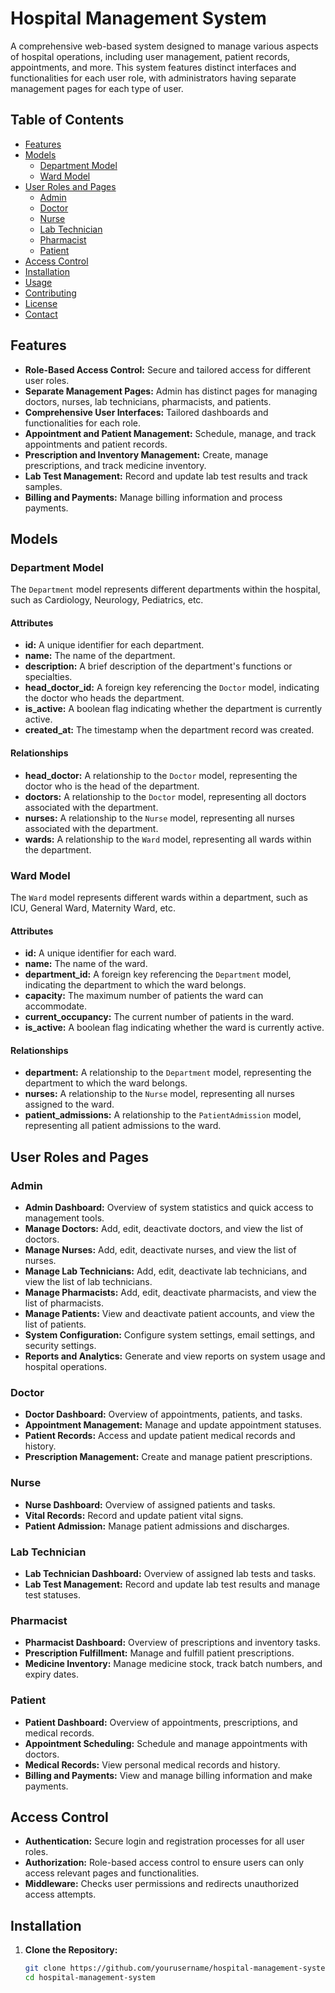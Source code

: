 # Hospital Management System

A comprehensive web-based system designed to manage various aspects of hospital operations, including user management, patient records, appointments, and more. This system features distinct interfaces and functionalities for each user role, with administrators having separate management pages for each type of user.

## Table of Contents

- [Features](#features)
- [Models](#models)
  - [Department Model](#department-model)
  - [Ward Model](#ward-model)
- [User Roles and Pages](#user-roles-and-pages)
  - [Admin](#admin)
  - [Doctor](#doctor)
  - [Nurse](#nurse)
  - [Lab Technician](#lab-technician)
  - [Pharmacist](#pharmacist)
  - [Patient](#patient)
- [Access Control](#access-control)
- [Installation](#installation)
- [Usage](#usage)
- [Contributing](#contributing)
- [License](#license)
- [Contact](#contact)

## Features

- **Role-Based Access Control:** Secure and tailored access for different user roles.
- **Separate Management Pages:** Admin has distinct pages for managing doctors, nurses, lab technicians, pharmacists, and patients.
- **Comprehensive User Interfaces:** Tailored dashboards and functionalities for each role.
- **Appointment and Patient Management:** Schedule, manage, and track appointments and patient records.
- **Prescription and Inventory Management:** Create, manage prescriptions, and track medicine inventory.
- **Lab Test Management:** Record and update lab test results and track samples.
- **Billing and Payments:** Manage billing information and process payments.

## Models

### Department Model

The `Department` model represents different departments within the hospital, such as Cardiology, Neurology, Pediatrics, etc.

#### Attributes

- **id:** A unique identifier for each department.
- **name:** The name of the department.
- **description:** A brief description of the department's functions or specialties.
- **head_doctor_id:** A foreign key referencing the `Doctor` model, indicating the doctor who heads the department.
- **is_active:** A boolean flag indicating whether the department is currently active.
- **created_at:** The timestamp when the department record was created.

#### Relationships

- **head_doctor:** A relationship to the `Doctor` model, representing the doctor who is the head of the department.
- **doctors:** A relationship to the `Doctor` model, representing all doctors associated with the department.
- **nurses:** A relationship to the `Nurse` model, representing all nurses associated with the department.
- **wards:** A relationship to the `Ward` model, representing all wards within the department.

### Ward Model

The `Ward` model represents different wards within a department, such as ICU, General Ward, Maternity Ward, etc.

#### Attributes

- **id:** A unique identifier for each ward.
- **name:** The name of the ward.
- **department_id:** A foreign key referencing the `Department` model, indicating the department to which the ward belongs.
- **capacity:** The maximum number of patients the ward can accommodate.
- **current_occupancy:** The current number of patients in the ward.
- **is_active:** A boolean flag indicating whether the ward is currently active.

#### Relationships

- **department:** A relationship to the `Department` model, representing the department to which the ward belongs.
- **nurses:** A relationship to the `Nurse` model, representing all nurses assigned to the ward.
- **patient_admissions:** A relationship to the `PatientAdmission` model, representing all patient admissions to the ward.

## User Roles and Pages

### Admin

- **Admin Dashboard:** Overview of system statistics and quick access to management tools.
- **Manage Doctors:** Add, edit, deactivate doctors, and view the list of doctors.
- **Manage Nurses:** Add, edit, deactivate nurses, and view the list of nurses.
- **Manage Lab Technicians:** Add, edit, deactivate lab technicians, and view the list of lab technicians.
- **Manage Pharmacists:** Add, edit, deactivate pharmacists, and view the list of pharmacists.
- **Manage Patients:** View and deactivate patient accounts, and view the list of patients.
- **System Configuration:** Configure system settings, email settings, and security settings.
- **Reports and Analytics:** Generate and view reports on system usage and hospital operations.

### Doctor

- **Doctor Dashboard:** Overview of appointments, patients, and tasks.
- **Appointment Management:** Manage and update appointment statuses.
- **Patient Records:** Access and update patient medical records and history.
- **Prescription Management:** Create and manage patient prescriptions.

### Nurse

- **Nurse Dashboard:** Overview of assigned patients and tasks.
- **Vital Records:** Record and update patient vital signs.
- **Patient Admission:** Manage patient admissions and discharges.

### Lab Technician

- **Lab Technician Dashboard:** Overview of assigned lab tests and tasks.
- **Lab Test Management:** Record and update lab test results and manage test statuses.

### Pharmacist

- **Pharmacist Dashboard:** Overview of prescriptions and inventory tasks.
- **Prescription Fulfillment:** Manage and fulfill patient prescriptions.
- **Medicine Inventory:** Manage medicine stock, track batch numbers, and expiry dates.

### Patient

- **Patient Dashboard:** Overview of appointments, prescriptions, and medical records.
- **Appointment Scheduling:** Schedule and manage appointments with doctors.
- **Medical Records:** View personal medical records and history.
- **Billing and Payments:** View and manage billing information and make payments.

## Access Control

- **Authentication:** Secure login and registration processes for all user roles.
- **Authorization:** Role-based access control to ensure users can only access relevant pages and functionalities.
- **Middleware:** Checks user permissions and redirects unauthorized access attempts.

## Installation

1. **Clone the Repository:**
   ```bash
   git clone https://github.com/yourusername/hospital-management-system.git
   cd hospital-management-system
